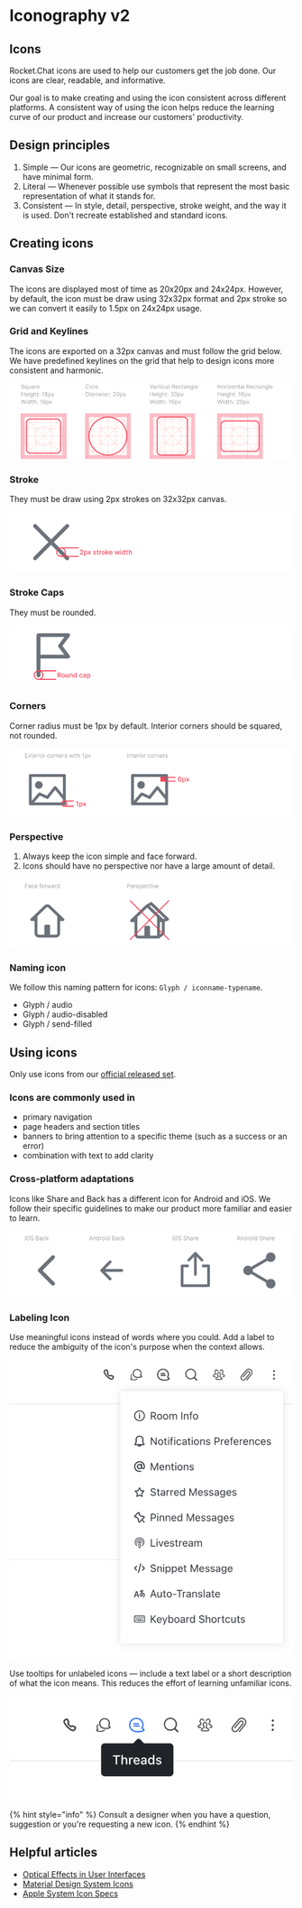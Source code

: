 # Iconography v2

## Icons

Rocket.Chat icons are used to help our customers get the job done. Our icons are clear, readable, and informative.

Our goal is to make creating and using the icon consistent across different platforms. A consistent way of using the icon helps reduce the learning curve of our product and increase our customers' productivity.

## Design principles

1. Simple — Our icons are geometric, recognizable on small screens, and have minimal form.
2. Literal — Whenever possible use symbols that represent the most basic representation of what it stands for.
3. Consistent — In style, detail, perspective, stroke weight, and the way it is used. Don't recreate established and standard icons.

## Creating icons

### Canvas Size

The icons are displayed most of time as 20x20px and 24x24px. However, by default, the icon must be draw using 32x32px format and 2px stroke so we can convert it easily to 1.5px on 24x24px usage.

### Grid and Keylines

The icons are exported on a 32px canvas and must follow the grid below. We have predefined keylines on the grid that help to design icons more consistent and harmonic.

![](../../../.gitbook/assets/grid-and-keylines.png)

### Stroke

They must be draw using 2px strokes on 32x32px canvas.

![](../../../.gitbook/assets/stroke.png)

### Stroke Caps

They must be rounded.

![](../../../.gitbook/assets/round-cap.png)

### Corners

Corner radius must be 1px by default. Interior corners should be squared, not rounded.

![](../../../.gitbook/assets/corners%20%281%29.png)

### Perspective

1. Always keep the icon simple and face forward.
2. Icons should have no perspective nor have a large amount of detail. 

![](../../../.gitbook/assets/perspective%20%281%29.png)

### Naming icon

We follow this naming pattern for icons: `Glyph / iconname-typename`.

* Glyph / audio
* Glyph / audio-disabled
* Glyph / send-filled

## Using icons

Only use icons from our [official released set](https://www.figma.com/file/gC0Y4IH5uthUymNW85If7EA2/Styleguide?node-id=110%3A41).

### Icons are commonly used in

* primary navigation
* page headers and section titles
* banners to bring attention to a specific theme \(such as a success or an error\)
* combination with text to add clarity

### Cross-platform adaptations

Icons like Share and Back has a different icon for Android and iOS. We follow their specific guidelines to make our product more familiar and easier to learn.

![](../../../.gitbook/assets/platform.png)

### Labeling Icon

Use meaningful icons instead of words where you could. Add a label to reduce the ambiguity of the icon's purpose when the context allows.

![](../../../.gitbook/assets/included-label.png)

Use tooltips for unlabeled icons — include a text label or a short description of what the icon means. This reduces the effort of learning unfamiliar icons.

![](../../../.gitbook/assets/unlabeled-icon.png)

{% hint style="info" %}
Consult a designer when you have a question, suggestion or you're requesting a new icon.
{% endhint %}

## Helpful articles

* [Optical Effects in User Interfaces](https://medium.muz.li/optical-effects-9fca82b4cd9a)
* [Material Design System Icons](https://material.io/design/iconography/system-icons.html#grid-and-keyline-shapes)
* [Apple System Icon Specs](https://developer.apple.com/design/human-interface-guidelines/ios/icons-and-images/system-icons/)



